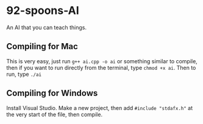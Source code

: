 # 92-spoons-AI
An AI that you can teach things.
## Compiling for Mac
This is very easy, just run ```g++ ai.cpp -o ai``` or something similar to compile, then if you want to run directly from the terminal, type ```chmod +x ai```. Then to run, type ```./ai```
## Compiling for Windows
Install Visual Studio. Make a new project, then add ```#include "stdafx.h"``` at the very start of the file, then compile.
